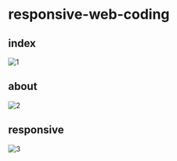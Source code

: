 # responsive-web-coding
## index
![1](https://user-images.githubusercontent.com/71942478/210575966-30b22fd9-72ed-44dd-9d7c-2dc901c00e78.png)


## about
![2](https://user-images.githubusercontent.com/71942478/210576004-f15a8af5-0c73-4882-87c9-de8f96737c92.png)

## responsive

![3](https://user-images.githubusercontent.com/71942478/210576071-dc2ce8c2-4b06-44e7-81c9-02fc17368cda.png)
